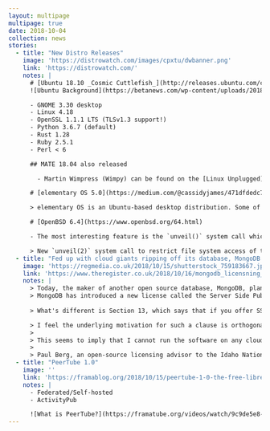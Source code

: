 ```yaml
---
layout: multipage
multipage: true
date: 2018-10-04
collection: news
stories:
  - title: "New Distro Releases"
    image: 'https://distrowatch.com/images/cpxtu/dwbanner.png'
    link: 'https://distrowatch.com/'
    notes: |
      # [Ubuntu 18.10 _Cosmic Cuttlefish_](http://releases.ubuntu.com/cosmic/)
      ![Ubuntu Background](https://betanews.com/wp-content/uploads/2018/09/CuddleMe.jpg)

      - GNOME 3.30 desktop
      - Linux 4.18
      - OpenSSL 1.1.1 LTS (TLSv1.3 support!)
      - Python 3.6.7 (default)
      - Rust 1.28
      - Ruby 2.5.1
      - Perl < 6

      ## MATE 18.04 also released

        - Martin Wimpress (Wimpy) can be found on the [Linux Unplugged](https://linuxunplugged.com/) podcast and the [Ubuntu Podcast](https://ubuntupodcast.org/).

      # [elementary OS 5.0](https://medium.com/@cassidyjames/471dfdedc7b3)

      > elementary OS is an Ubuntu-based desktop distribution. Some of its more interesting features include a custom desktop environment called Pantheon and many custom apps including Photos, Music, Videos, Calendar, Terminal, Files, and more. It also comes with some familiar apps like the Epiphany web browser and a fork of Geary mail.

      # [OpenBSD 6.4](https://www.openbsd.org/64.html)

      - The most interesting feature is the `unveil()` system call which allows applications to sandbox themselves, blocking their own access to the file system. This is especially useful for programs which operate on unknown data which may try to exploit or crash the application:

      > New `unveil(2)` system call to restrict file system access of the calling process to the specified files and directories. It is most powerful when properly combined with privilege separation and `pledge(2)`
  - title: "Fed up with cloud giants ripping off its database, MongoDB forks new 'open-source license'"
    image: 'https://regmedia.co.uk/2018/10/15/shutterstock_759183667.jpg'
    link: 'https://www.theregister.co.uk/2018/10/16/mongodb_licensning_change/'
    notes: |
      > Today, the maker of another open source database, MongoDB, plans to introduce a license of its own to deal with the issue cited by Redis: cloud service providers that sell hosted versions of open-source programs – such as Redis and MongoDB database servers – without offering anything in return.
      > MongoDB has introduced a new license called the Server Side Public License (SSPL), and declared that all versions of MongoDB's Community Server released henceforth, including patch fixes for prior versions, will be governed by the SSPL.
    
      > What's different is Section 13, which says that if you offer SSPL software as a service, you have to make available not only the software source code and modifications, if any, but also the source code of the applications used to run the service.

      > I feel the underlying motivation for such a clause is orthogonal to the motivation behind the open source and libre software movements in general. Free, libre and open source software has long accepted the 'four freedoms' as their defining conditions. These are freedoms the author grants to the recipient, not requirements imposed to benefit the authors and the community directly
      >
      > This seems to imply that I cannot run the software on any cloud provider I am aware of I'm not even sure there is an accessible OpenStack provider that I have full access to their entire stack including hosted modifications. It would seem that in order for me to deploy an application on AWS under this license, I would need to release all of AWS, which of course is impossible as I am not Amazon.
      >
      > Paul Berg, an open-source licensing advisor to the Idaho National Laboratory
  - title: "PeerTube 1.0"
    image: ''
    link: 'https://framablog.org/2018/10/15/peertube-1-0-the-free-libre-and-federated-video-platform/'
    notes: |
      - Federated/Self-hosted
      - ActivityPub

      ![What is PeerTube?](https://framatube.org/videos/watch/9c9de5e8-0a1e-484a-b099-e80766180a6d)
---
```

